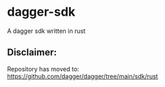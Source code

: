 # dagger-sdk

A dagger sdk written in rust

## Disclaimer:

Repository has moved to: https://github.com/dagger/dagger/tree/main/sdk/rust
